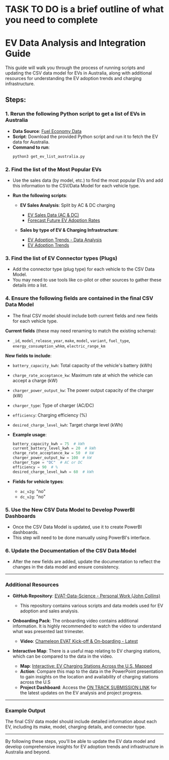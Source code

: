 # TASK TO DO is a brief outline of what you need to complete

# EV Data Analysis and Integration Guide

This guide will walk you through the process of running scripts and updating the CSV data model for EVs in Australia, along with additional resources for understanding the EV adoption trends and charging infrastructure.

## Steps:

### 1. Rerun the following Python script to get a list of EVs in Australia
- **Data Source**: [Fuel Economy Data](https://www.fueleconomy.gov/feg/download.shtml)
- **Script**: Download the provided Python script and run it to fetch the EV data for Australia.
- **Command to run**: 
    ```bash
    python3 get_ev_list_australia.py
    ```

### 2. Find the list of the Most Popular EVs
- Use the sales data (by model, etc.) to find the most popular EVs and add this information to the CSV/Data Model for each vehicle type.
- **Run the following scripts**:

    - **EV Sales Analysis**: Split by AC & DC charging
        - [EV Sales Data (AC & DC)](https://github.com/Chameleon-company/EVAT-Data-Science/blob/main/personal-work/archive/pending/nirmal-antony-mariadoss/EV%20Sales%20in%20Australia%20from%202011%20to%202024.ipynb)
        - [Forecast Future EV Adoption Rates](https://github.com/Chameleon-company/EVAT-Data-Science/blob/main/personal-work/archive/pending/rose-mary-joy/Develop_Models_to_Forecast_Future_EV_Adoption_Rates.ipynb)
        
    - **Sales by type of EV & Charging Infrastructure**:
        - [EV Adoption Trends - Data Analysis](https://github.com/Chameleon-company/EVAT-Data-Science/blob/main/personal-work/archive/pending/shut-keung-chan/DataAnalysis_EV_adoption_trends.ipynb)
        - [EV Adoption Trends](https://github.com/Chameleon-company/EVAT-Data-Science/blob/main/personal-work/archive/pending/shut-keung-chan/EV_adoption_trends.ipynb)

### 3. Find the list of EV Connector types (Plugs)
- Add the connector type (plug type) for each vehicle to the CSV Data Model.
- You may need to use tools like co-pilot or other sources to gather these details into a list.

### 4. Ensure the following fields are contained in the final CSV Data Model
- The final CSV model should include both current fields and new fields for each vehicle type.

**Current fields** (these may need renaming to match the existing schema):
- `_id`, `model_release_year`, `make`, `model`, `variant`, `fuel_type`, `energy_consumption_whkm`, `electric_range_km`
  
**New fields to include**:
- `battery_capacity_kwh`: Total capacity of the vehicle's battery (kWh)
- `charge_rate_acceptance_kw`: Maximum rate at which the vehicle can accept a charge (kW)
- `charger_power_output_kw`: The power output capacity of the charger (kW)
- `charger_type`: Type of charger (AC/DC)
- `efficiency`: Charging efficiency (%)
- `desired_charge_level_kwh`: Target charge level (kWh)

- **Example usage**:
    ```python
    battery_capacity_kwh = 75  # kWh
    current_battery_level_kwh = 20  # kWh
    charge_rate_acceptance_kw = 50  # kW
    charger_power_output_kw = 100  # kW
    charger_type = "DC"  # AC or DC
    efficiency = 90  # %
    desired_charge_level_kwh = 60  # kWh
    ```

- **Fields for vehicle types**:
    - `ac_v2g`: "no"
    - `dc_v2g`: "no"

### 5. Use the New CSV Data Model to Develop PowerBI Dashboards
- Once the CSV Data Model is updated, use it to create PowerBI dashboards.
- This step will need to be done manually using PowerBI's interface.

### 6. Update the Documentation of the CSV Data Model
- After the new fields are added, update the documentation to reflect the changes in the data model and ensure consistency.

---

### Additional Resources

- **GitHub Repository**: [EVAT-Data-Science - Personal Work (John Collins)](https://github.com/Chameleon-company/EVAT-Data-Science/tree/main/personal-work/john-collins)
  - This repository contains various scripts and data models used for EV adoption and sales analysis.

- **Onboarding Pack**: The onboarding video contains additional information. It is highly recommended to watch the video to understand what was presented last trimester.
  - **Video**: [Chameleon EVAT Kick-off & On-boarding - Latest](https://www.youtube.com/watch?v=your_video_link_here)

- **Interactive Map**: There is a useful map relating to EV charging stations, which can be compared to the data in the video.
  - **Map**: [Interactive: EV Charging Stations Across the U.S. Mapped](https://www.example.com/ev-charging-map)
  - **Action**: Compare this map to the data in the PowerPoint presentation to gain insights on the location and availability of charging stations across the U.S
  - **Project Dashboard**: Access the [ON TRACK SUBMISSION LINK](https://ontrack.deakin.edu.au/#/projects/104962/dashboard/1.3P) for the latest updates on the EV analysis and project progress.


---

### Example Output
The final CSV data model should include detailed information about each EV, including its make, model, charging details, and connector type.

---

By following these steps, you'll be able to update the EV data model and develop comprehensive insights for EV adoption trends and infrastructure in Australia and beyond.


